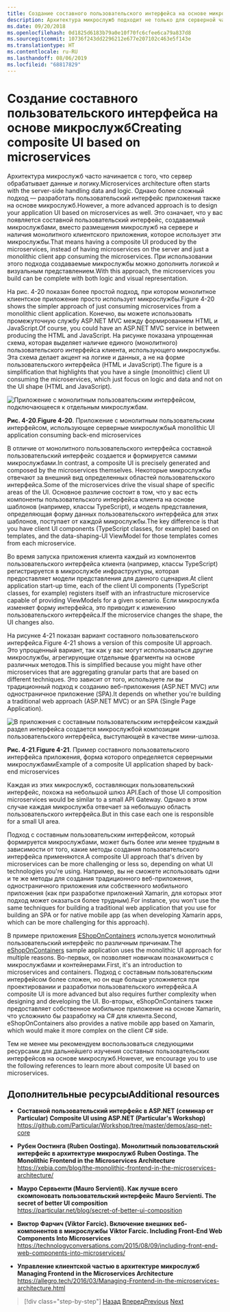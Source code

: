 ```yaml
---
title: Создание составного пользовательского интерфейса на основе микрослужб
description: Архитектура микрослужб подходит не только для серверной части. Здесь вы можете кратко ознакомиться с ее применением во внешней интерфейсной части.
ms.date: 09/20/2018
ms.openlocfilehash: 0d1825d6183b79a0e10f70fc6cfee6ca79a837d8
ms.sourcegitcommit: 10736f243dd2296212e677e207102c463e5f143e
ms.translationtype: HT
ms.contentlocale: ru-RU
ms.lasthandoff: 08/06/2019
ms.locfileid: "68817829"
---
```

# <a name="creating-composite-ui-based-on-microservices"></a><span data-ttu-id="9a630-104">Создание составного пользовательского интерфейса на основе микрослужб</span><span class="sxs-lookup"><span data-stu-id="9a630-104">Creating composite UI based on microservices</span></span>

<span data-ttu-id="9a630-105">Архитектура микрослужб часто начинается с того, что сервер обрабатывает данные и логику.</span><span class="sxs-lookup"><span data-stu-id="9a630-105">Microservices architecture often starts with the server-side handling data and logic.</span></span> <span data-ttu-id="9a630-106">Однако более сложный подход — разработать пользовательский интерфейс приложения также на основе микрослужб.</span><span class="sxs-lookup"><span data-stu-id="9a630-106">However, a more advanced approach is to design your application UI based on microservices as well.</span></span> <span data-ttu-id="9a630-107">Это означает, что у вас появляется составной пользовательский интерфейс, создаваемый микрослужбами, вместо размещения микрослужб на сервере и наличия монолитного клиентского приложения, которое использует эти микрослужбы.</span><span class="sxs-lookup"><span data-stu-id="9a630-107">That means having a composite UI produced by the microservices, instead of having microservices on the server and just a monolithic client app consuming the microservices.</span></span> <span data-ttu-id="9a630-108">При использовании этого подхода создаваемые микрослужбы можно дополнить логикой и визуальным представлением.</span><span class="sxs-lookup"><span data-stu-id="9a630-108">With this approach, the microservices you build can be complete with both logic and visual representation.</span></span>

<span data-ttu-id="9a630-109">На рис. 4-20 показан более простой подход, при котором монолитное клиентское приложение просто использует микрослужбы.</span><span class="sxs-lookup"><span data-stu-id="9a630-109">Figure 4-20 shows the simpler approach of just consuming microservices from a monolithic client application.</span></span> <span data-ttu-id="9a630-110">Конечно, вы можете использовать промежуточную службу ASP.NET MVC между формированием HTML и JavaScript.</span><span class="sxs-lookup"><span data-stu-id="9a630-110">Of course, you could have an ASP.NET MVC service in between producing the HTML and JavaScript.</span></span> <span data-ttu-id="9a630-111">На рисунке показана упрощенная схема, которая выделяет наличие единого (монолитного) пользовательского интерфейса клиента, использующего микрослужбы. Эта схема делает акцент на логике и данных, а не на форме пользовательского интерфейса (HTML и JavaScript).</span><span class="sxs-lookup"><span data-stu-id="9a630-111">The figure is a simplification that highlights that you have a single (monolithic) client UI consuming the microservices, which just focus on logic and data and not on the UI shape (HTML and JavaScript).</span></span>

![Приложение с монолитным пользовательским интерфейсом, подключающееся к отдельным микрослужбам.](./media/image20.png)

<span data-ttu-id="9a630-113">**Рис. 4-20**.</span><span class="sxs-lookup"><span data-stu-id="9a630-113">**Figure 4-20**.</span></span> <span data-ttu-id="9a630-114">Приложение с монолитным пользовательским интерфейсом, использующее серверные микрослужбы</span><span class="sxs-lookup"><span data-stu-id="9a630-114">A monolithic UI application consuming back-end microservices</span></span>

<span data-ttu-id="9a630-115">В отличие от монолитного пользовательского интерфейса составной пользовательский интерфейс создается и формируется самими микрослужбами.</span><span class="sxs-lookup"><span data-stu-id="9a630-115">In contrast, a composite UI is precisely generated and composed by the microservices themselves.</span></span> <span data-ttu-id="9a630-116">Некоторые микрослужбы отвечают за внешний вид определенных областей пользовательского интерфейса.</span><span class="sxs-lookup"><span data-stu-id="9a630-116">Some of the microservices drive the visual shape of specific areas of the UI.</span></span> <span data-ttu-id="9a630-117">Основное различие состоит в том, что у вас есть компоненты пользовательского интерфейса клиента на основе шаблонов (например, классы TypeScript), и модель представления, определяющая форму данных пользовательского интерфейса для этих шаблонов, поступает от каждой микрослужбы.</span><span class="sxs-lookup"><span data-stu-id="9a630-117">The key difference is that you have client UI components (TypeScript classes, for example) based on templates, and the data-shaping-UI ViewModel for those templates comes from each microservice.</span></span>

<span data-ttu-id="9a630-118">Во время запуска приложения клиента каждый из компонентов пользовательского интерфейса клиента (например, классы TypeScript) регистрируется в микрослужбе инфраструктуры, которая предоставляет модели представления для данного сценария.</span><span class="sxs-lookup"><span data-stu-id="9a630-118">At client application start-up time, each of the client UI components (TypeScript classes, for example) registers itself with an infrastructure microservice capable of providing ViewModels for a given scenario.</span></span> <span data-ttu-id="9a630-119">Если микрослужба изменяет форму интерфейса, это приводит к изменению пользовательского интерфейса.</span><span class="sxs-lookup"><span data-stu-id="9a630-119">If the microservice changes the shape, the UI changes also.</span></span>

<span data-ttu-id="9a630-120">На рисунке 4-21 показан вариант составного пользовательского интерфейса.</span><span class="sxs-lookup"><span data-stu-id="9a630-120">Figure 4-21 shows a version of this composite UI approach.</span></span> <span data-ttu-id="9a630-121">Это упрощенный вариант, так как у вас могут использоваться другие микрослужбы, агрегирующие отдельные фрагменты на основе различных методов.</span><span class="sxs-lookup"><span data-stu-id="9a630-121">This is simplified because you might have other microservices that are aggregating granular parts that are based on different techniques.</span></span> <span data-ttu-id="9a630-122">Это зависит от того, используете ли вы традиционный подход к созданию веб-приложения (ASP.NET MVC) или одностраничное приложение (SPA).</span><span class="sxs-lookup"><span data-stu-id="9a630-122">It depends on whether you're building a traditional web approach (ASP.NET MVC) or an SPA (Single Page Application).</span></span>

![В приложения с составным пользовательским интерфейсом каждый раздел интерфейса создается микрослужбой композиции пользовательского интерфейса, выступающей в качестве мини-шлюза.](./media/image21.png)

<span data-ttu-id="9a630-124">**Рис. 4-21**.</span><span class="sxs-lookup"><span data-stu-id="9a630-124">**Figure 4-21**.</span></span> <span data-ttu-id="9a630-125">Пример составного пользовательского интерфейса приложения, форма которого определяется серверными микрослужбами</span><span class="sxs-lookup"><span data-stu-id="9a630-125">Example of a composite UI application shaped by back-end microservices</span></span>

<span data-ttu-id="9a630-126">Каждая из этих микрослужб, составляющих пользовательский интерфейс, похожа на небольшой шлюз API.</span><span class="sxs-lookup"><span data-stu-id="9a630-126">Each of those UI composition microservices would be similar to a small API Gateway.</span></span> <span data-ttu-id="9a630-127">Однако в этом случае каждая микрослужба отвечает за небольшую область пользовательского интерфейса.</span><span class="sxs-lookup"><span data-stu-id="9a630-127">But in this case each one is responsible for a small UI area.</span></span>

<span data-ttu-id="9a630-128">Подход с составным пользовательским интерфейсом, который формируется микрослужбами, может быть более или менее трудным в зависимости от того, какие методы создания пользовательского интерфейса применяются.</span><span class="sxs-lookup"><span data-stu-id="9a630-128">A composite UI approach that's driven by microservices can be more challenging or less so, depending on what UI technologies you're using.</span></span> <span data-ttu-id="9a630-129">Например, вы не сможете использовать одни и те же методы для создания традиционного веб-приложения, одностраничного приложения или собственного мобильного приложения (как при разработке приложений Xamarin, для которых этот подход может оказаться более трудным).</span><span class="sxs-lookup"><span data-stu-id="9a630-129">For instance, you won't use the same techniques for building a traditional web application that you use for building an SPA or for native mobile app (as when developing Xamarin apps, which can be more challenging for this approach).</span></span>

<span data-ttu-id="9a630-130">В примере приложения [EShopOnContainers](https://aka.ms/MicroservicesArchitecture) используется монолитный пользовательский интерфейс по различным причинам.</span><span class="sxs-lookup"><span data-stu-id="9a630-130">The [eShopOnContainers](https://aka.ms/MicroservicesArchitecture) sample application uses the monolithic UI approach for multiple reasons.</span></span> <span data-ttu-id="9a630-131">Во-первых, он позволяет новичкам познакомиться с микрослужбами и контейнерами.</span><span class="sxs-lookup"><span data-stu-id="9a630-131">First, it's an introduction to microservices and containers.</span></span> <span data-ttu-id="9a630-132">Подход с составным пользовательским интерфейсом более сложен, но он еще больше усложняется при проектировании и разработки пользовательского интерфейса.</span><span class="sxs-lookup"><span data-stu-id="9a630-132">A composite UI is more advanced but also requires further complexity when designing and developing the UI.</span></span> <span data-ttu-id="9a630-133">Во-вторых, eShopOnContainers также предоставляет собственное мобильное приложение на основе Xamarin, что усложнило бы разработку на C\# для клиента.</span><span class="sxs-lookup"><span data-stu-id="9a630-133">Second, eShopOnContainers also provides a native mobile app based on Xamarin, which would make it more complex on the client C\# side.</span></span>

<span data-ttu-id="9a630-134">Тем не менее мы рекомендуем воспользоваться следующими ресурсами для дальнейшего изучения составных пользовательских интерфейсов на основе микрослужб.</span><span class="sxs-lookup"><span data-stu-id="9a630-134">However, we encourage you to use the following references to learn more about composite UI based on microservices.</span></span>

## <a name="additional-resources"></a><span data-ttu-id="9a630-135">Дополнительные ресурсы</span><span class="sxs-lookup"><span data-stu-id="9a630-135">Additional resources</span></span>

- <span data-ttu-id="9a630-136">**Составной пользовательский интерфейс в ASP.NET (семинар от Particular)**  </span><span class="sxs-lookup"><span data-stu-id="9a630-136">**Composite UI using ASP.NET (Particular's Workshop)** </span></span>\
  <https://github.com/Particular/Workshop/tree/master/demos/asp-net-core>

- <span data-ttu-id="9a630-137">**Рубен Оостинга (Ruben Oostinga). Монолитный пользовательский интерфейс в архитектуре микрослужб** </span><span class="sxs-lookup"><span data-stu-id="9a630-137">**Ruben Oostinga. The Monolithic Frontend in the Microservices Architecture** </span></span>\
  <https://xebia.com/blog/the-monolithic-frontend-in-the-microservices-architecture/>

- <span data-ttu-id="9a630-138">**Мауро Сервьенти (Mauro Servienti). Как лучше всего скомпоновать пользовательский интерфейс** </span><span class="sxs-lookup"><span data-stu-id="9a630-138">**Mauro Servienti. The secret of better UI composition** </span></span>\
  <https://particular.net/blog/secret-of-better-ui-composition>

- <span data-ttu-id="9a630-139">**Виктор Фарчич (Viktor Farcic). Включение внешних веб-компонентов в микрослужбы** </span><span class="sxs-lookup"><span data-stu-id="9a630-139">**Viktor Farcic. Including Front-End Web Components Into Microservices** </span></span>\
  <https://technologyconversations.com/2015/08/09/including-front-end-web-components-into-microservices/>

- <span data-ttu-id="9a630-140">**Управление клиентской частью в архитектуре микрослужб** </span><span class="sxs-lookup"><span data-stu-id="9a630-140">**Managing Frontend in the Microservices Architecture** </span></span>\
  <https://allegro.tech/2016/03/Managing-Frontend-in-the-microservices-architecture.html>

>[!div class="step-by-step"]
><span data-ttu-id="9a630-141">[Назад](microservices-addressability-service-registry.md)
>[Вперед](resilient-high-availability-microservices.md)</span><span class="sxs-lookup"><span data-stu-id="9a630-141">[Previous](microservices-addressability-service-registry.md)
[Next](resilient-high-availability-microservices.md)</span></span>
